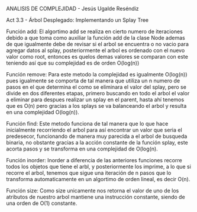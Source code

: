 ANALISIS DE COMPLEJIDAD - Jesús Ugalde Reséndiz

Act 3.3 - Árbol Desplegado: Implementando un Splay Tree

Función add: El algortimo add se realiza en cierto numero de iteraciones debido a que toma como auxiliar la función add de la clase Node ademas de que igualmente debe de revisar si el arbol se encuentra o no vacio para agregar datos al splay, posteriormente el arbol es ordenado con el nuevo valor como root, entonces es quelos demas valores se comparan con este teniendo así que su complejidad es de orden O(log(n))

Función remove: Para este metodo la complejidad es igualmente O(log(n)) pues igualmente se comporta de tal manera que utiliza un n numero de pasos en el que determina el como se eliminara el valor del splay, pero se divide en dos diferentes etapas, primero buscando en todo el arbol el valor a eliminar para despues realizar un splay en el parent, hasta ahí tenemos que es O(n) pero gracias a los splays se va balanceando el arbol y resulta en una complejidad O(log(n)). 

Función find: Este metodo funciona de tal manera que lo que hace inicialmente recorriendo el arbol para así encontrar un valor que seria el predesecor, funcionando de manera muy parecida a el arbol de busqueda binaria, no obstante gracias a la acción constante de la función splay, este acorta pasos y se transforma en una complejidad de O(log(n).

Función inorder: Inorder a diferencia de las anteriores funciones recorre todos los objetos que tiene el arbl, y posteriormente los imprime, a lo que si recorre el arbol, tenemos que sigue una iteración de n pasos que lo transforma automaticamente en un algortimo de orden lineal, es decir O(n).

Función size: Como size unicamente nos retorna el valor de uno de los atributos de nuestro arbol mantiene una instrucción constante, siendo de una orden de O(1) constante.
